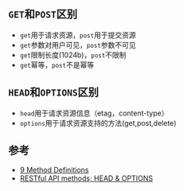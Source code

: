 ## `GET`和`POST`区别
* `get`用于请求资源，`post`用于提交资源
* `get`参数对用户可见，`post`参数不可见
* `get`限制长度(1024b)，`post`不限制
* `get`幂等，`post`不是幂等

## `HEAD`和`OPTIONS`区别
* `head`用于请求资源信息（etag，content-type）
* `options`用于请求资源支持的方法(get,post,delete)

## 参考
* [9 Method Definitions](https://www.w3.org/Protocols/rfc2616/rfc2616-sec9.html#sec9)
* [RESTful API methods; HEAD & OPTIONS](https://stackoverflow.com/questions/6660019/restful-api-methods-head-options)
